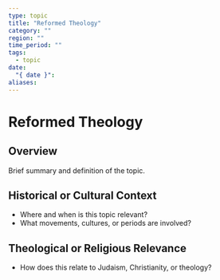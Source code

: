 ```yaml
---
type: topic
title: "Reformed Theology"
category: ""
region: ""
time_period: ""
tags:
  - topic
date:
  "{ date }": 
aliases:
---
```


# Reformed Theology

## Overview

Brief summary and definition of the topic.

## Historical or Cultural Context

- Where and when is this topic relevant?
- What movements, cultures, or periods are involved?

## Theological or Religious Relevance

- How does this relate to Judaism, Christianity, or theology?